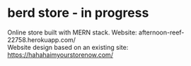 #  berd store - in progress
Online store built with MERN stack. Website: afternoon-reef-22758.herokuapp.com/  
Website design based on an existing site: https://hahahaimyourstorenow.com/
